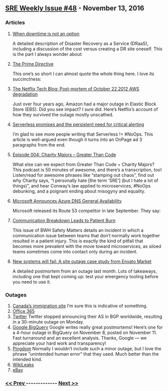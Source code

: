 ## [SRE Weekly Issue #48](https://sreweekly.com/sre-weekly-issue-48/) - November 13, 2016
### Articles

1. [When downtime is not an option](http://saudigazette.com.sa/business/downtime-not-option/)

    A detailed description of Disaster Recovery as a Service (DRaaS), including a discussion of the cost versus creating a DR site oneself. This is the part I always wonder about:
1. [The Prime Directive](http://retrospectives.com/pages/retroPrimeDirective.html)

    This one’s so short I can almost quote the whole thing here. I love its succinctness:
1. [The Netflix Tech Blog: Post-mortem of October 22,2012 AWS degradation](http://techblog.netflix.com/2012/10/post-mortem-of-october-222012-aws.html?m=1)

    Just over four years ago, Amazon had a major outage in Elastic Block Store (EBS). Did you see impact? I sure did. Here’s Netflix’s account of how they survived the outage mostly unscathed.
1. [Serverless promises and the persistent need for critical alerting](http://onpage.com/serverless-meets-security-and-critical-alerting/)

    I’m glad to see more people writing that Serverless != #NoOps. This article is well-argued even though it turns into an OnPage ad 3 paragraphs from the end.
1. [Episode 004: Charity Majors – Greater Than Code](https://www.greaterthancode.com/2016/10/21/episode-004-charity-majors/)

    What else can we expect from Greater Than Code + Charity Majors? This podcast is 50 minutes of awesome, and there’s a transcription, too! Listen/read for awesome phrases like “stamping out chaos”, find out why Charity says, “I personally hate [the term ‘SRE’] (but I hate a lot of things)”, and hear Conway’s law applied to microservices, #NoOps debunking, and a poignant ending about misogyny and equality.
1. [Microsoft Announces Azure DNS General Availability](https://www.infoq.com/news/2016/10/azure-dns-ga)

    Microsoft released its Route 53 competitor in late September. They say:
1. [Communication Breakdown Leads to Patient Burn](https://bwhsafetymatters.org/2016/08/12/communication-breakdown-leads-to-patient-burn/)

    This issue of BWH Safety Matters details an incident in which a communication issue between teams that don’t normally work together resulted in a patient injury. This is exactly the kind of pitfall that becomes more prevalent with the move toward microservices, as siloed teams sometimes come into contact only during an incident.
1. [New systems will fail: A site outage case study from Envato Market](https://envato.com/blog/new-systems-will-fail-unexpected-ways-case-study-envato-market/)

    A detailed postmortem from an outage last month. Lots of takeaways, including one that kept coming up: test your emergency tooling before you need to use it.
### Outages

1. [Canada’s immigration site](http://www.channel3000.com/news/politics/canada-immigration-site-goes-down/42429600)
    I’m sure this is indicative of something.
1. [Office 365](http://www.channelbiz.co.uk/2016/11/03/office-365-users-suffer-yet-another-network-outage/)
1. [Twitter](http://www.csoonline.com/article/3138934/security/bgp-errors-are-to-blame-for-monday-s-twitter-outage-not-ddos-attacks.html)
    Twitter stopped announcing their AS in BGP worldwide, resulting in a 30-minute outage on Monday.
1. [Google BigQuery](http://status.cloud.google.com/incident/bigquery/18022#5165166324875264)
    Google writes really great postmortems! Here’s one for a 4-hour outage in BigQuery on November 8, posted on November 11. Fast turnaround and an excellent analysis. Thanks, Google — we appreciate your hard work and transparency!
1. [Pingdom](http://status.pingdom.com/incidents/73tpmc4tfzk5)
    Normally I wouldn’t include such a minor outage, but I love the phrase “unintended human error” that they used. Much better than the intended kind.
1. [WikiLeaks](http://www.ibtimes.co.uk/was-twitter-outage-really-related-ddos-attack-wikileaks-microblogging-site-says-no-1590370)
1. [eBay](http://www.tweaktown.com/news/54840/ebay-experiencing-downtime-hours-twitter-outage/)

### [ << Prev ](sreweekly-47.md) ------------- [ Next >> ](sreweekly-49.md)